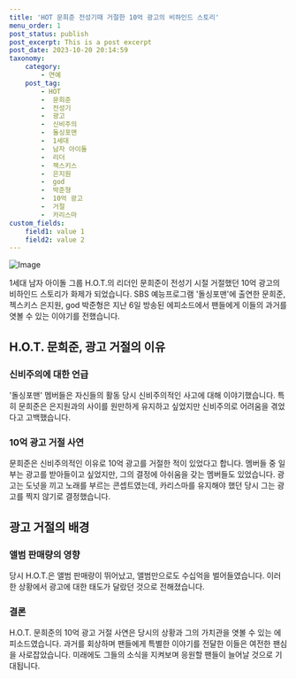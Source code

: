 ```yaml
---
title: 'HOT 문희준 전성기때 거절한 10억 광고의 비하인드 스토리'
menu_order: 1
post_status: publish
post_excerpt: This is a post excerpt
post_date: 2023-10-20 20:14:59
taxonomy:
    category:
        - 연예
    post_tag:
        - HOT
        -  문희준
        -  전성기
        -  광고
        -  신비주의
        -  돌싱포맨
        -  1세대
        -  남자 아이돌
        -  리더
        -  젝스키스
        -  은지원
        -  god
        -  박준형
        -  10억 광고
        -  거절
        -  카리스마
custom_fields:
    field1: value 1
    field2: value 2
---
```


![Image](https://mimgnews.pstatic.net/image/076/2024/02/07/2024020701000531500061951_20240207064208383.jpg?type=w540)


1세대 남자 아이돌 그룹 H.O.T.의 리더인 문희준이 전성기 시절 거절했던 10억 광고의 비하인드 스토리가 화제가 되었습니다. SBS 예능프로그램 '돌싱포맨'에 출연한 문희준, 젝스키스 은지원, god 박준형은 지난 6일 방송된 에피소드에서 팬들에게 이들의 과거를 엿볼 수 있는 이야기를 전했습니다.

## H.O.T. 문희준, 광고 거절의 이유
### 신비주의에 대한 언급
'돌싱포맨' 멤버들은 자신들의 활동 당시 신비주의적인 사고에 대해 이야기했습니다. 특히 문희준은 은지원과의 사이를 원만하게 유지하고 싶었지만 신비주의로 어려움을 겪었다고 고백했습니다.

### 10억 광고 거절 사연
문희준은 신비주의적인 이유로 10억 광고를 거절한 적이 있었다고 합니다. 멤버들 중 일부는 광고를 받아들이고 싶었지만, 그의 결정에 아쉬움을 갖는 멤버들도 있었습니다. 광고는 도넛을 끼고 노래를 부르는 콘셉트였는데, 카리스마를 유지해야 했던 당시 그는 광고를 찍지 않기로 결정했습니다.

## 광고 거절의 배경
### 앨범 판매량의 영향
당시 H.O.T.은 앨범 판매량이 뛰어났고, 앨범만으로도 수십억을 벌어들였습니다. 이러한 상황에서 광고에 대한 태도가 달랐던 것으로 전해졌습니다.

### 결론
H.O.T. 문희준의 10억 광고 거절 사연은 당시의 상황과 그의 가치관을 엿볼 수 있는 에피소드였습니다. 과거를 회상하며 팬들에게 특별한 이야기를 전달한 이들은 여전한 팬심을 사로잡았습니다. 미래에도 그들의 소식을 지켜보며 응원할 팬들이 늘어날 것으로 기대됩니다.
